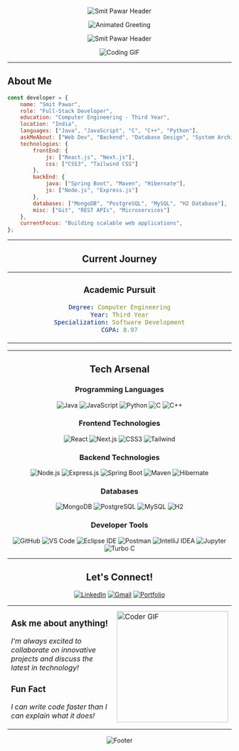 <div align="center">

<p align="center">
  <img src="https://readme-typing-svg.demolab.com/?font=Orbitron&weight=700&size=30&pause=1000&color=667eea&center=true&vCenter=true&width=435&lines=Smit+Pawar&duration=1" alt="Smit Pawar Header" />
</p>

<img src="https://readme-typing-svg.herokuapp.com/?font=Orbitron&size=40&color=00D9FF&center=true&vCenter=true&width=900&height=60&lines=I+am+Full+Stack+Developer;Let's+code+something+amazing!" alt="Animated Greeting" />

</div>

<p align="center">
  <img src="https://readme-typing-svg.demolab.com/?font=Orbitron&weight=900&size=20&pause=1000&color=B38BFF&center=true&vCenter=true&width=435&lines=Welcome+to+my+digital+world&duration=1" alt="Smit Pawar Header" />
</p>

<div align="center">
  
![Coding GIF](https://media.giphy.com/media/v1.Y2lkPWVjZjA1ZTQ3cDljNG92NjJvbjYycnVwNnJkMXZld2J0cHNqbHU5eXZ5bmRyYmxlMCZlcD12MV9naWZzX3NlYXJjaCZjdD1n/VTtANKl0beDFQRLDTh/giphy.gif)

</div>

---

## About Me

```javascript
const developer = {
    name: "Smit Pawar",
    role: "Full-Stack Developer",
    education: "Computer Engineering - Third Year",
    location: "India",
    languages: ["Java", "JavaScript", "C", "C++", "Python"],
    askMeAbout: ["Web Dev", "Backend", "Database Design", "System Architecture"],
    technologies: {
        frontEnd: {
            js: ["React.js", "Next.js"],
            css: ["CSS3", "Tailwind CSS"]
        },
        backEnd: {
            java: ["Spring Boot", "Maven", "Hibernate"],
            js: ["Node.js", "Express.js"]
        },
        databases: ["MongoDB", "PostgreSQL", "MySQL", "H2 Database"],
        misc: ["Git", "REST APIs", "Microservices"]
    },
    currentFocus: "Building scalable web applications",
};
```

---

<div align="center">

## Current Journey

<table>
<tr>
<td align="center" width="50%">

### Academic Pursuit
```yaml
Degree: Computer Engineering
Year: Third Year
Specialization: Software Development
CGPA: 8.97
```

</td>
</tr>
</table>

</div>

---


<div align="center">

## Tech Arsenal
### Programming Languages
<p>
  <img src="https://img.shields.io/badge/Java-ED8B00?style=for-the-badge&logo=openjdk&logoColor=white" alt="Java"/>
  <img src="https://img.shields.io/badge/JavaScript-F7DF1E?style=for-the-badge&logo=javascript&logoColor=black" alt="JavaScript"/>
  <img src="https://img.shields.io/badge/Python-3776AB?style=for-the-badge&logo=python&logoColor=white" alt="Python"/>
  <img src="https://img.shields.io/badge/C-00599C?style=for-the-badge&logo=c&logoColor=white" alt="C"/>
  <img src="https://img.shields.io/badge/C++-00599C?style=for-the-badge&logo=cplusplus&logoColor=white" alt="C++"/>
</p>

### Frontend Technologies
<p>
  <img src="https://img.shields.io/badge/React-20232A?style=for-the-badge&logo=react&logoColor=61DAFB" alt="React"/>
  <img src="https://img.shields.io/badge/Next.js-000000?style=for-the-badge&logo=nextdotjs&logoColor=white" alt="Next.js"/>
  <img src="https://img.shields.io/badge/CSS3-1572B6?style=for-the-badge&logo=css3&logoColor=white" alt="CSS3"/>
  <img src="https://img.shields.io/badge/Tailwind_CSS-38B2AC?style=for-the-badge&logo=tailwind-css&logoColor=white" alt="Tailwind"/>
</p>

### Backend Technologies
<p>
  <img src="https://img.shields.io/badge/Node.js-43853D?style=for-the-badge&logo=node.js&logoColor=white" alt="Node.js"/>
  <img src="https://img.shields.io/badge/Express.js-404D59?style=for-the-badge&logo=express&logoColor=white" alt="Express.js"/>
  <img src="https://img.shields.io/badge/Spring_Boot-6DB33F?style=for-the-badge&logo=spring&logoColor=white" alt="Spring Boot"/>
  <img src="https://img.shields.io/badge/Maven-C71A36?style=for-the-badge&logo=apache-maven&logoColor=white" alt="Maven"/>
  <img src="https://img.shields.io/badge/Hibernate-59666C?style=for-the-badge&logo=hibernate&logoColor=white" alt="Hibernate"/>
</p>

### Databases
<p>
  <img src="https://img.shields.io/badge/MongoDB-4EA94B?style=for-the-badge&logo=mongodb&logoColor=white" alt="MongoDB"/>
  <img src="https://img.shields.io/badge/PostgreSQL-316192?style=for-the-badge&logo=postgresql&logoColor=white" alt="PostgreSQL"/>
  <img src="https://img.shields.io/badge/MySQL-005C84?style=for-the-badge&logo=mysql&logoColor=white" alt="MySQL"/>
  <img src="https://img.shields.io/badge/H2-1021FF?style=for-the-badge&logo=h2&logoColor=white" alt="H2"/>
</p>

### Developer Tools
<p>
  <img src="https://img.shields.io/badge/GitHub-181717?style=for-the-badge&logo=github&logoColor=white" alt="GitHub"/>
  <img src="https://img.shields.io/badge/VS%20Code-007ACC?style=for-the-badge&logo=visual-studio-code&logoColor=white" alt="VS Code"/>
  <img src="https://img.shields.io/badge/Eclipse-2C2255?style=for-the-badge&logo=eclipse&logoColor=white" alt="Eclipse IDE"/>
  <img src="https://img.shields.io/badge/Postman-FF6C37?style=for-the-badge&logo=postman&logoColor=white" alt="Postman"/>
  <img src="https://img.shields.io/badge/IntelliJ_IDEA-000000?style=for-the-badge&logo=intellij-idea&logoColor=white" alt="IntelliJ IDEA"/>
  <img src="https://img.shields.io/badge/Jupyter-F37626?style=for-the-badge&logo=jupyter&logoColor=white" alt="Jupyter"/>
  <img src="https://img.shields.io/badge/Turbo%20C-00254D?style=for-the-badge&logo=c&logoColor=white" alt="Turbo C"/>
</p>


</div>

---

<div align="center">

## Let's Connect!

<p>
  <a href="www.linkedin.com/in/smit-pawar-b38b97299"><img src="https://img.shields.io/badge/LinkedIn-0077B5?style=for-the-badge&logo=linkedin&logoColor=white" alt="LinkedIn"/></a>
  <a href="mailto:pawar.smit2108@gmail.com"><img src="https://img.shields.io/badge/Gmail-D14836?style=for-the-badge&logo=gmail&logoColor=white" alt="Gmail"/></a>
  <a href="/"><img src="https://img.shields.io/badge/Portfolio-FF5722?style=for-the-badge&logo=google-chrome&logoColor=white" alt="Portfolio"/></a>
</p>

<table>
  <tr>
    <td>
      <h3>Ask me about anything!</h3>
      <p><i>I'm always excited to collaborate on innovative projects and discuss the latest in technology!</i></p>
      <h3>Fun Fact</h3>
      <p><i>I can write code faster than I can explain what it does!</i></p>
    </td>
    <td>
      <img src="https://media.giphy.com/media/v1.Y2lkPTc5MGI3NjExazRpZGM0OWllb2lqOHl1NWRkNWd3M3Q2Y2JmYWFpc2lhZWE1aWlnOCZlcD12MV9naWZzX3NlYXJjaCZjdD1n/3oriNZuNzeTbtJvKs8/giphy.gif" width="250" alt="Coder GIF" />
    </td>
  </tr>
</table>

<img src="https://capsule-render.vercel.app/api?type=waving&color=gradient&height=110&section=footer" alt="Footer"/>

</div>
